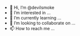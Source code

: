 - 👋 Hi, I’m @devilsmoke
- 👀 I’m interested in ...
- 🌱 I’m currently learning ...
- 💞️ I’m looking to collaborate on ...
- 📫 How to reach me ...

<!---
devilsmoke/devilsmoke is a ✨ special ✨ repository because its `README.md` (this file) appears on your GitHub profile.
You can click the Preview link to take a look at your changes.
--->
